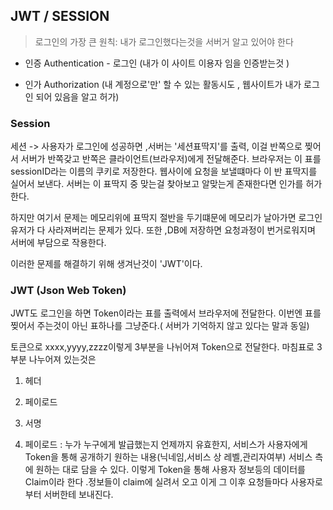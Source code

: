 ## JWT / SESSION

> 로그인의 가장 큰 원칙: 내가 로그인했다는것을 서버거 알고 있어야 한다

- 인증 Authentication - 로그인
(내가 이 사이트 이용자 임을 인증받는것 ) 

- 인가 Authorization
(내 계정으로'만' 할 수 있는 활동시도 , 웹사이트가 내가 로그인 되어 있음을 알고 허가)

### Session
세션 -> 사용자가 로그인에 성공하면 ,서버는 '세션표딱지'를 출력, 이걸 반쪽으로 찢어서 서버가 반쪽갖고 반쪽은 클라이언트(브라우저)에게 전달해준다.
브라우저는 이 표를 sessionID라는 이름의 쿠키로 저장한다.
웹사이에 요청을 보낼떄마다 이 반 표딱지를 실어서 보낸다. 서버는 이 표딱지 중 맞는걸 찾아보고 알맞는게 존재한다면 인가를 허가한다.

하지만 여기서 문제는 메모리위에 표딱지 절반을 두기떄문에 메모리가 날아가면 로그인 유저가 다 사라져버리는 문제가 있다.
또한 ,DB에 저장하면 요청과정이 번거로워지며 서버에 부담으로 작용한다.

이러한 문제를 해결하기 위해 생겨난것이 'JWT'이다.

### JWT (Json Web Token)

JWT도 로그인을 하면 Token이라는 표를 출력에서 브라우저에 전달한다.
이번엔 표를 찢어서 주는것이 아닌 표하나를 그냥준다.( 서버가 기억하지 않고 있다는 말과 동일)

토큰으로 xxxx,yyyy,zzzz이렇게 3부분을 나뉘어져 Token으로 전달한다.
마침표로 3부분 나누어져 있는것은
1. 헤더
2. 페이로드 
3. 서명 

2. 페이로드 : 누가 누구에게 발급했는지 언제까지 유효한지, 서비스가 사용자에게 Token을 통해 공개하기 원하는 내용(닉네임,서비스 상 레벨,관리자여부) 
  서비스 측에 원하는 대로 담을 수 있다. 이렇게 Token을 통해 사용자 정보등의 데이터를 Claim이라 한다 .정보들이 claim에 실려서 오고 이게 그 이후 요청들마다 사용자로부터 서버한테 보내진다.
